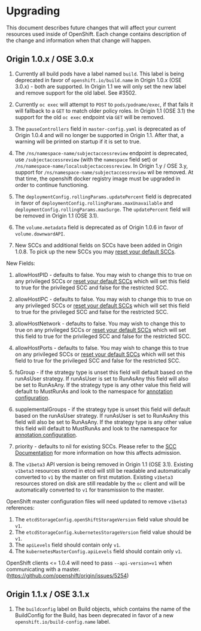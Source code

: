 # Upgrading

This document describes future changes that will affect your current resources used
inside of OpenShift. Each change contains description of the change and information
when that change will happen.


## Origin 1.0.x / OSE 3.0.x

1. Currently all build pods have a label named `build`. This label is being deprecated
  in favor of `openshift.io/build.name` in Origin 1.0.x (OSE 3.0.x) - both are supported.
  In Origin 1.1 we will only set the new label and remove support for the old label.
  See #3502.

1. Currently `oc exec` will attempt to `POST` to `pods/podname/exec`, if that fails it will
  fallback to a `GET` to match older policy roles.  In Origin 1.1 (OSE 3.1) the support for the
  old `oc exec` endpoint via `GET` will be removed.

1. The `pauseControllers` field in `master-config.yaml` is deprecated as of Origin 1.0.4 and will
  no longer be supported in Origin 1.1. After that, a warning will be printed on startup if it
  is set to true.

1. The `/ns/namespace-name/subjectaccessreview` endpoint is deprecated, use `/subjectaccessreview` 
(with the `namespace` field set) or `/ns/namespace-name/localsubjectaccessreview`.  In 
Origin 1.y / OSE 3.y, support for `/ns/namespace-name/subjectaccessreview` wil be removed.
At that time, the openshift docker registry image must be upgraded in order to continue functioning.

1. The `deploymentConfig.rollingParams.updatePercent` field is deprecated in
  favor of `deploymentConfig.rollingParams.maxUnavailable` and
  `deploymentConfig.rollingParams.maxSurge`. The `updatePercent` field will be
  removed  in Origin 1.1 (OSE 3.1).

1. The `volume.metadata` field is deprecated as of Origin 1.0.6 in favor of `volume.downwardAPI`.

1. New SCCs and additional fields on SCCs have been added in Origin 1.0.8.  To pick up the new SCCs
you may [reset your default SCCs](https://docs.openshift.org/latest/admin_guide/manage_scc.html#updating-the-default-security-context-constraints).

New Fields:

  1.  allowHostPID - defaults to false.  You may wish to change this to true on any privileged SCCs or 
  [reset your default SCCs](https://docs.openshift.org/latest/admin_guide/manage_scc.html#updating-the-default-security-context-constraints) 
  which will set this field to true for the privileged SCC and false for the restricted SCC.
  1.  allowHostIPC - defaults to false.  You may wish to change this to true on any privileged SCCs or 
  [reset your default SCCs](https://docs.openshift.org/latest/admin_guide/manage_scc.html#updating-the-default-security-context-constraints) 
  which will set this field to true for the privileged SCC and false for the restricted SCC.
  1.  allowHostNetwork - defaults to false.  You may wish to change this to true on any privileged SCCs or 
  [reset your default SCCs](https://docs.openshift.org/latest/admin_guide/manage_scc.html#updating-the-default-security-context-constraints) 
  which will set this field to true for the privileged SCC and false for the restricted SCC.
  1.  allowHostPorts - defaults to false.  You may wish to change this to true on any privileged SCCs or 
  [reset your default SCCs](https://docs.openshift.org/latest/admin_guide/manage_scc.html#updating-the-default-security-context-constraints) 
  which will set this field to true for the privileged SCC and false for the restricted SCC.
  1.  fsGroup - if the strategy type is unset this field will default based on the runAsUser strategy.
  If runAsUser is set to RunAsAny this field will also be set to RunAsAny.  If the strategy type is
  any other value this field will default to MustRunAs and look to the namespace for [annotation 
  configuration](https://docs.openshift.org/latest/architecture/additional_concepts/authorization.html#understanding-pre-allocated-values-and-security-context-constraints).
  1.  supplementalGroups - if the strategy type is unset this field will default based on the runAsUser strategy.
  If runAsUser is set to RunAsAny this field will also be set to RunAsAny.  If the strategy type is
  any other value this field will default to MustRunAs and look to the namespace for [annotation 
  configuration](https://docs.openshift.org/latest/architecture/additional_concepts/authorization.html#understanding-pre-allocated-values-and-security-context-constraints).
  1.  priority - defaults to nil for existing SCCs.  Please refer to the
  [SCC Documentation](https://docs.openshift.org/latest/architecture/additional_concepts/authorization.html#security-context-constraints)
  for more information on how this affects admission.

   

1. The `v1beta3` API version is being removed in Origin 1.1 (OSE 3.1).
Existing `v1beta3` resources stored in etcd will still be readable and
automatically converted to `v1` by the master on first mutation. Existing
`v1beta3` resources stored on disk are still readable by the `oc` client
and will be automatically converted to `v1` for transmission to the master.

  OpenShift master configuration files will need updated to remove `v1beta3`
references:

  1. The `etcdStorageConfig.openShiftStorageVersion` field value should be `v1`.
  1. The `etcdStorageConfig.kubernetesStorageVersion` field value should be `v1`.
  1. The `apiLevels` field should contain only `v1`.
  1. The `kubernetesMasterConfig.apiLevels` field should contain only `v1`.

  OpenShift clients <= 1.0.4 will need to pass `--api-version=v1` when communicating with
  a master. (https://github.com/openshift/origin/issues/5254)

## Origin 1.1.x / OSE 3.1.x

1. The `buildconfig` label on Build objects, which contains the name of the BuildConfig for the Build, has been deprecated in favor of a new `openshift.io/build-config.name` label.
